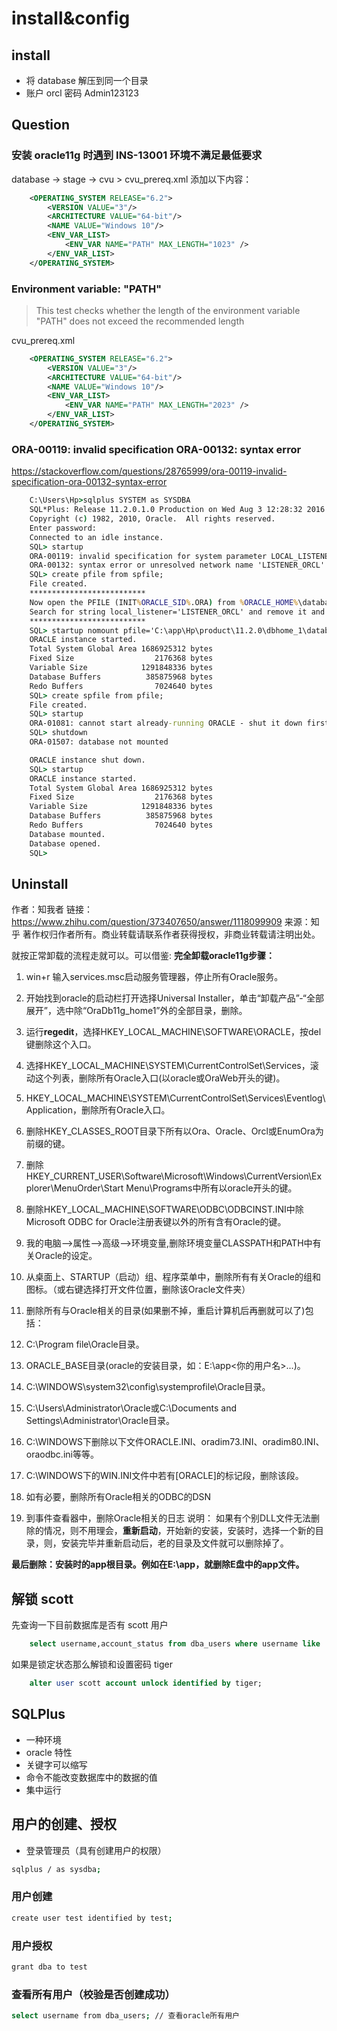 # install&config

## install
- 将 database 解压到同一个目录
- 账户 orcl 密码 Admin123123

## Question
### 安装 oracle11g 时遇到 INS-13001 环境不满足最低要求 
database -> stage -> cvu > cvu_prereq.xml
添加以下内容：
```xml
    <OPERATING_SYSTEM RELEASE="6.2">
        <VERSION VALUE="3"/>
        <ARCHITECTURE VALUE="64-bit"/>
        <NAME VALUE="Windows 10"/>
        <ENV_VAR_LIST>
            <ENV_VAR NAME="PATH" MAX_LENGTH="1023" />
        </ENV_VAR_LIST>
    </OPERATING_SYSTEM>
```

### Environment variable: "PATH"
> This test checks whether the length of the environment variable "PATH" does not exceed the recommended length

cvu_prereq.xml
```xml
    <OPERATING_SYSTEM RELEASE="6.2">
        <VERSION VALUE="3"/>
        <ARCHITECTURE VALUE="64-bit"/>
        <NAME VALUE="Windows 10"/>
        <ENV_VAR_LIST>
            <ENV_VAR NAME="PATH" MAX_LENGTH="2023" />
        </ENV_VAR_LIST>
    </OPERATING_SYSTEM>
```

### ORA-00119: invalid specification ORA-00132: syntax error
https://stackoverflow.com/questions/28765999/ora-00119-invalid-specification-ora-00132-syntax-error
```cmd
    C:\Users\Hp>sqlplus SYSTEM as SYSDBA   
    SQL*Plus: Release 11.2.0.1.0 Production on Wed Aug 3 12:28:32 2016    
    Copyright (c) 1982, 2010, Oracle.  All rights reserved.    
    Enter password:    
    Connected to an idle instance.    
    SQL> startup  
    ORA-00119: invalid specification for system parameter LOCAL_LISTENER    
    ORA-00132: syntax error or unresolved network name 'LISTENER_ORCL'    
    SQL> create pfile from spfile;    
    File created.    
    **************************    
    Now open the PFILE (INIT%ORACLE_SID%.ORA) from %ORACLE_HOME%\database
    Search for string local_listener='LISTENER_ORCL' and remove it and save the file.     
    **************************    
    SQL> startup nomount pfile='C:\app\Hp\product\11.2.0\dbhome_1\database\INITorcl.ORA'    
    ORACLE instance started.    
    Total System Global Area 1686925312 bytes
    Fixed Size                  2176368 bytes
    Variable Size            1291848336 bytes
    Database Buffers          385875968 bytes
    Redo Buffers                7024640 bytes    
    SQL> create spfile from pfile;   
    File created.    
    SQL> startup    
    ORA-01081: cannot start already-running ORACLE - shut it down first    
    SQL> shutdown    
    ORA-01507: database not mounted    

    ORACLE instance shut down.    
    SQL> startup    
    ORACLE instance started.    
    Total System Global Area 1686925312 bytes
    Fixed Size                  2176368 bytes
    Variable Size            1291848336 bytes
    Database Buffers          385875968 bytes
    Redo Buffers                7024640 bytes
    Database mounted.
    Database opened.    
    SQL>
```
## Uninstall
作者：知我者
链接：https://www.zhihu.com/question/373407650/answer/1118099909
来源：知乎
著作权归作者所有。商业转载请联系作者获得授权，非商业转载请注明出处。

就按正常卸载的流程走就可以。可以借鉴:
**完全卸载oracle11g步骤：**
1. win+r 输入services.msc启动服务管理器，停止所有Oracle服务。
2. 开始找到oracle的启动栏打开选择Universal Installer，单击“卸载产品”-“全部展开”，选中除“OraDb11g_home1”外的全部目录，删除。
5. 运行**regedit**，选择HKEY_LOCAL_MACHINE\SOFTWARE\ORACLE，按del键删除这个入口。

6. 选择HKEY_LOCAL_MACHINE\SYSTEM\CurrentControlSet\Services，滚动这个列表，删除所有Oracle入口(以oracle或OraWeb开头的键)。
7. HKEY_LOCAL_MACHINE\SYSTEM\CurrentControlSet\Services\Eventlog\Application，删除所有Oracle入口。
8. 删除HKEY_CLASSES_ROOT目录下所有以Ora、Oracle、Orcl或EnumOra为前缀的键。
9. 删除HKEY_CURRENT_USER\Software\Microsoft\Windows\CurrentVersion\Explorer\MenuOrder\Start Menu\Programs中所有以oracle开头的键。
10. 删除HKEY_LOCAL_MACHINE\SOFTWARE\ODBC\ODBCINST.INI中除Microsoft ODBC for Oracle注册表键以外的所有含有Oracle的键。
11. 我的电脑-->属性-->高级-->环境变量,删除环境变量CLASSPATH和PATH中有关Oracle的设定。
12. 从桌面上、STARTUP（启动）组、程序菜单中，删除所有有关Oracle的组和图标。（或右键选择打开文件位置，删除该Oracle文件夹）
13. 删除所有与Oracle相关的目录(如果删不掉，重启计算机后再删就可以了)包括：
1. C:\Program file\Oracle目录。
2. ORACLE_BASE目录(oracle的安装目录，如：E:\app\<你的用户名>\...)。
3. C:\WINDOWS\system32\config\systemprofile\Oracle目录。
4. C:\Users\Administrator\Oracle或C:\Documents and Settings\Administrator\Oracle目录。
5. C:\WINDOWS下删除以下文件ORACLE.INI、oradim73.INI、oradim80.INI、oraodbc.ini等等。
6. C:\WINDOWS下的WIN.INI文件中若有[ORACLE]的标记段，删除该段。
14. 如有必要，删除所有Oracle相关的ODBC的DSN
15. 到事件查看器中，删除Oracle相关的日志 说明： 如果有个别DLL文件无法删除的情况，则不用理会，**重新启动**，开始新的安装，安装时，选择一个新的目录，则，安装完毕并重新启动后，老的目录及文件就可以删除掉了。

**最后删除：安装时的app根目录。例如在E:\app，就删除E盘中的app文件。**

## 解锁 scott
先查询一下目前数据库是否有 scott 用户
```sql
    select username,account_status from dba_users where username like '%SCOTT%';
```
如果是锁定状态那么解锁和设置密码 tiger
```sql
    alter user scott account unlock identified by tiger;
```

## SQLPlus
- 一种环境
- oracle 特性
- 关键字可以缩写
- 命令不能改变数据库中的数据的值
- 集中运行

## 用户的创建、授权

- 登录管理员（具有创建用户的权限）
```bash
sqlplus / as sysdba;
```

### 用户创建
```bash
create user test identified by test;
```

### 用户授权
```bash
grant dba to test
```

### 查看所有用户（校验是否创建成功）
```bash
select username from dba_users; // 查看oracle所有用户
```
